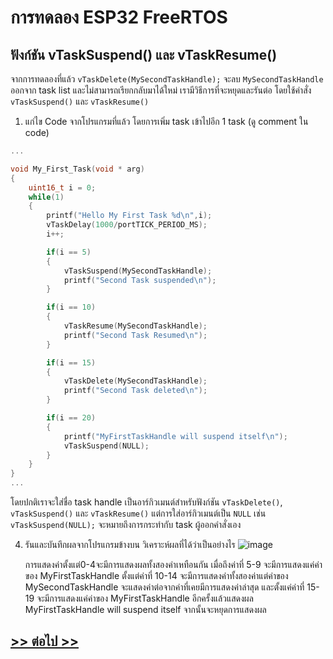 # การทดลอง ESP32 FreeRTOS 
##  ฟังก์ชัน vTaskSuspend() และ vTaskResume()

จากการทดลองที่แล้ว `vTaskDelete(MySecondTaskHandle);` จะลบ `MySecondTaskHandle` ออกจาก task  list และไม่สามารถเรียกกลับมาได้ใหม่ เรามีวิธีการที่จะหยุดและรันต่อ โดยใช้คำสั่ง `vTaskSuspend()` และ `vTaskResume()`

1. แก่ไข Code จากโปรแกรมที่แล้ว โดยการเพิ่ม task เข้าไปอีก 1 task (ดู comment ใน code)

```c
...

void My_First_Task(void * arg)
{
	uint16_t i = 0;
	while(1)
	{
		printf("Hello My First Task %d\n",i);
		vTaskDelay(1000/portTICK_PERIOD_MS);
		i++;

		if(i == 5)
		{
			vTaskSuspend(MySecondTaskHandle);
			printf("Second Task suspended\n");
		}

		if(i == 10)
		{
			vTaskResume(MySecondTaskHandle);
			printf("Second Task Resumed\n");
		}

		if(i == 15)
		{
			vTaskDelete(MySecondTaskHandle);
			printf("Second Task deleted\n");
		}

		if(i == 20)
		{
			printf("MyFirstTaskHandle will suspend itself\n");
			vTaskSuspend(NULL);
		}
	}
}
...
```
โดยปกติเราจะใส่ชื่อ task handle เป็นอาร์กิวเมนต์สำหรับฟังก์ชัน `vTaskDelete()`, `vTaskSuspend()` และ `vTaskResume()`  แต่การใส่อาร์กิวเมนต์เป็น `NULL` เช่น  `vTaskSuspend(NULL);` จะหมายถึงการกระทำกับ task ผู้ออกคำสั่งเอง 

4. รันและบันทึกผลจากโปรแกรมข้างบน วิเคราะห์ผลที่ได้ว่าเป็นอย่างไร
![image](https://github.com/user-attachments/assets/743c8af6-2ca1-49a0-9a31-5a3bc4dec5ea)

   การแสดงค่าตั้งแต่0-4จะมีการแสดงผลทั้งสองค่าเหทือนกัน เมื่อถึงค่าที่ 5-9 จะมีการแสดงแค่ค่าของ MyFirstTaskHandle ตั้งแต่ค่าที่ 10-14 จะมีการแสดงค่าทั้งสองค่าแต่ค่าของ MySecondTaskHandle จะแสดงค่าต่อจากค่าที่เคยมีการแสดงค่าล่าสุด และตั้งแค่ค่าที่ 15-19 จะมีการแสดงแค่ค่าของ MyFirstTaskHandle อีกครั้งแล้วแสดงผล MyFirstTaskHandle will suspend itself จากนั้นจะหยุดการแสดงผล

## [>> ต่อไป >>](./ESP32-FreeRTOS-Labsheet-6.md) 
